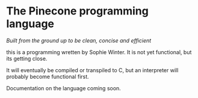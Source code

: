 # The Pinecone programming language
_Built from the ground up to be clean, concise and efficient_

this is a programming wretten by Sophie Winter. It is not yet functional, but its getting close.

It will eventually be compiled or transpiled to C, but an interpreter will probably become functional first.

Documentation on the language coming soon.

